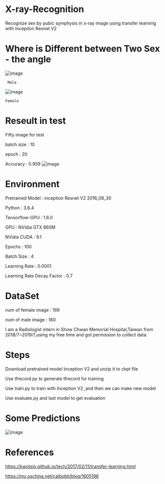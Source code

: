 # X-ray-Recognition
Recognize sex by  pubic symphysis in x-ray image using transfer learning with Incepiton Resnet V2

# Where is Different between Two Sex - the angle

![image]()

     Male
![image]()
     
    Female
# Reseult in test
 Fifty image for test
 
 batch size : 10
 
 epoch : 20
 
 Accuracy : 0.959
 ![image](https://github.com/que4155/X-ray-Recognition/blob/master/picture/ac.png)
# Environment 
Pretrained Model : inception Resnet V2 2016_08_30

Python : 3.6.4

Tensorflow-GPU : 1.6.0

GPU : NVidia GTX 860M

NVidia CUDA : 9.1

Epochs : 100

Batch Size : 4

Learning Rate : 0.0001

Learning Rate Decay Factor : 0.7
# DataSet
num of female image : 169

num of male image : 180

I am a Radiologist intern in Show Chwan Memorial Hospital,Taiwan from 2018/7~2019/1,using my free time and got permission to collect data.

# Steps
Download pretrained model Inception V2 and unzip it to ckpt file

Use tfrecord.py to generate tfrecord for training

Use train.py to train with Inception V2 ,and then we can make new model

Use evaluate.py and last model to get evaluation 

# Some Predictions
![image](https://github.com/que4155/X-ray-Recognition/blob/master/picture/predict.png)

# References
https://kwotsin.github.io/tech/2017/02/11/transfer-learning.html

https://my.oschina.net/caibobit/blog/1605196
